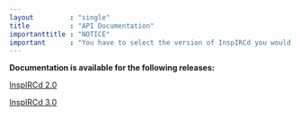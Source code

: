 ```yaml
---
layout         : "single"
title          : "API Documentation"
importanttitle : "NOTICE"
important      : "You have to select the version of InspIRCd you would like to see API documentation for."
---
```


<strong>Documentation is available for the following releases:</strong>

[InspIRCd 2.0](/api/2.0)

[InspIRCd 3.0](/api/3.0)
